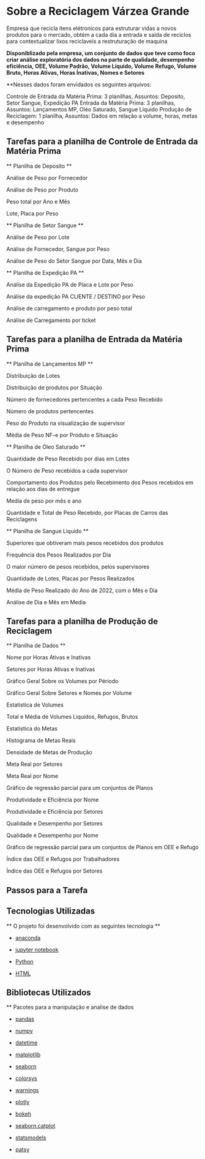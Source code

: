 
# Sobre a Reciclagem Várzea Grande

Empresa que recicla ítens elétronicos para estruturar vidas a novos produtos para o mercado, obtém a cada dia a entrada e saída de reciclos 
para contextualizar lixos reciclaveis a restruturação de maquina  

**Disponiblizado pela empresa, um conjunto de dados que teve como foco criar análise exploratória dos dados na parte de qualidade, desempenho
 eficiência, OEE, Volume Padrão, Volume Líquido,  Volume Refugo, Volume Bruto, Horas Ativas, Horas Ínativas, Nomes e Setores**
 
**Nesses dados foram envidados os seguintes arquivos: 

Controle de Entrada da Matéria Prima: 3 planilhas,  Assuntos: Deposito, Setor Sangue, Expedição PA 
Entrada da Matéria Prima: 3 planilhas, Assuntos: Lançamentos MP, Oléo Saturado, Sangue Líquido 
Produção de Reciclagem: 1 planilha, Assuntos: Dados em relação a volume, horas, metas e desempenho 

## Tarefas para a planilha de Controle de Entrada da Matéria Prima 

** Planilha de Deposito **

Análise de Peso por Fornecedor 

Análise de Peso por Produto

Peso total por Ano e Mês

Lote, Placa por Peso

** Planilha de Setor Sangue **

Análise de Peso por Lote 

Análise de Fornecedor, Sangue por Peso  

Análise de Peso do Setor Sangue por Data, Mês e Dia 

** Planilha de Expedição PA **

Análise da Expedição PA de Placa e Lote por Peso 

Análise da expedição PA CLIENTE / DESTINO por Peso 

Análise de carregamento e produto por peso total 

Análise de Carregamento por ticket

## Tarefas para a planilha de Entrada da Matéria Prima 

** Planilha de Lançamentos MP **

Distribuição de Lotes 

Distribuição de produtos por Situação 

Número de fornecedores pertencentes a cada Peso Recebido 

Número de produtos pertencentes 

Peso do Produto na visualização de supervisor 

Média de Peso NF-e por Produto e Situação 

** Planilha de Óleo Saturado **

Quantidade de Peso Recebido por dias em Lotes

O Número de Peso recebidos a cada supervisor 

Comportamento dos Produtos pelo Recebimento dos Pesos recebidos em relação aos dias de entregue 

Media de peso por mês e ano 

Quantidade e Total de Peso Recebido, por Placas de Carros das Reciclagens 

** Planilha de Sangue Liquido **

Superiores que obtiveram mais pesos recebidos dos produtos 

Frequência dos Pesos Realizados por Dia 

O maior número de pesos recebidos, pelos supervisores 

Quantidade de Lotes, Placas por Pesos Realizados 

Média de Peso Realizado do Ano de 2022, com o Mês e Dia 

Análise de Dia e Mês em Media 

## Tarefas para a planilha de Produção de Reciclagem 

** Planilha de Dados **

Nome por Horas Ativas e Inativas 

Setores por Horas Ativas e Inativas 

Gráfico Geral Sobre os Volumes por Périodo 

Gráfico Geral Sobre Setores e Nomes por Volume 

Estatistica de Volumes  

Total e Média de Volumes Liquidos, Refugos, Brutos

Estatistica do Metas 

Histograma de Metas Reais 

Densidade de Metas de Produção 

Meta Real por Setores

Meta Real por Nome 

Gráfico de regressão parcial para um conjuntos de Planos 

Produtividade e Eficiência por Nome 

Produtividade e Eficiência por Setores

Qualidade e Desempenho por Setores 

Qualidade e Desempenho por Nome 

Gráfico de regressão parcial para um conjuntos de Planos em OEE e Refugo 

Índice das OEE e Refugos por Trabalhadores 

Índice das OEE e Refugos por Setores 

## Passos para a Tarefa 



## Tecnologias Utilizadas 

** O projeto foi desenvolvido com as seguintes tecnologia ** 

- [anaconda](https://www.anaconda.com/) 

- [jupyter notebook](https://jupyter.org/)

- [Python](https://www.python.org/) 

- [HTML](https://developer.mozilla.org/pt-BR/docs/Web/HTML)

## Bibliotecas Utilizados 

** Pacotes para a manipulação e analise de dados 

- [pandas](https://harve.com.br/blog/programacao-python-blog/pandas-python-vantagens-e-como-comecar/)

- [numpy](https://numpy.org/)

- [datetime](https://docs.python.org/3/library/datetime.html) 

- [matplotlib](https://matplotlib.org/) 

- [seaborn](https://seaborn.pydata.org/) 

- [colorsys](https://docs.python.org/pt-br/3/library/colorsys.html) 

- [warnings](https://docs.python.org/3/library/warnings.html) 

- [plotly](https://plotly.com/python/) 

- [bokeh](https://docs.bokeh.org/en/latest/)

- [seaborn.catplot](https://seaborn.pydata.org/generated/seaborn.catplot.html)

- [statsmodels](https://www.statsmodels.org/stable/index.html) 

- [patsy](https://patsy.readthedocs.io/en/latest/)  
